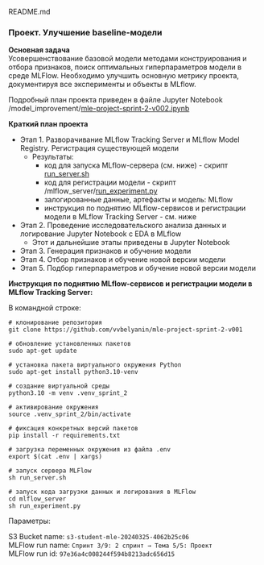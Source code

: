 README.md

### Проект. Улучшение baseline-модели

**Оcновная задача**    
Усовершенствование базовой модели методами конструирования и отбора признаков, поиск оптимальных гиперпараметров модели в среде MLFlow.
Необходимо улучшить основную метрику проекта, документируя все эксперименты и объекты в MLflow. 

Подробный план проекта приведен в файле Jupyter Notebook /model_improvement/[mle-project-sprint-2-v002.ipynb](https://github.com/vvbelyanin/mle-project-sprint-2-v001/blob/main/model_improvement/mle-project-sprint-2-v002.ipynb)

**Краткий план проекта**    
- Этап 1. Разворачивание MLflow Tracking Server и MLflow Model Registry. Регистрация существующей модели    
    - Результаты:    
        - код для запуска MLflow-сервера (см. ниже) - скрипт [run_server.sh](https://github.com/vvbelyanin/mle-project-sprint-2-v001/blob/main/run_server.sh)
        - код для регистрации модели - скрипт /mlflow_server/[run_experiment.py](https://github.com/vvbelyanin/mle-project-sprint-2-v001/blob/main/mlflow_server/run_experiment.py)
        - залогированные данные, артефакты и модель: MLflow    
        - инструкция по поднятию MLflow-сервисов и регистрации модели в MLflow Tracking Server - см. ниже
- Этап 2. Проведение исследовательского анализа данных и логирование Jupyter Notebook с EDA в MLflow
    - Этот и дальнейшие этапы приведены в Jupyter Notebook []()
- Этап 3. Генерация признаков и обучение модели
- Этап 4. Отбор признаков и обучение новой версии модели
- Этап 5. Подбор гиперпараметров и обучение новой версии модели


**Инструкция по поднятию MLflow-сервисов и регистрации модели в MLflow Tracking Server:**    

В командной строке:    
```
# клонирование репозитория
git clone https://github.com/vvbelyanin/mle-project-sprint-2-v001    

# обновление установленных пакетов
sudo apt-get update    

# установка пакета виртуального окружения Python
sudo apt-get install python3.10-venv    

# создание виртуальной среды
python3.10 -m venv .venv_sprint_2    

# активирование окружения 
source .venv_sprint_2/bin/activate    

# фиксация конкретных версий пакетов
pip install -r requirements.txt    

# загрузка переменных окружения из файла .env
export $(cat .env | xargs)    

# запуск сервера MLFlow
sh run_server.sh

# запуск кода загрузки данных и логирования в MLFlow
cd mlflow_server
sh run_experiment.py
``` 
    
Параметры:    
    
S3 Bucket name: `s3-student-mle-20240325-4062b25c06`    
MLFlow run name:  `Спринт 3/9: 2 спринт → Тема 5/5: Проект`    
MLFlow run id: `97e36a4c008244f594b8213adc656d15`